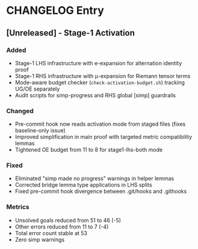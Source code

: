 # CHANGELOG Entry

## [Unreleased] - Stage-1 Activation

### Added
- Stage-1 LHS infrastructure with e-expansion for alternation identity proof
- Stage-1 RHS infrastructure with μ-expansion for Riemann tensor terms
- Mode-aware budget checker (`check-activation-budget.sh`) tracking UG/OE separately
- Audit scripts for simp-progress and RHS global [simp] guardrails

### Changed
- Pre-commit hook now reads activation mode from staged files (fixes baseline-only issue)
- Improved simplification in main proof with targeted metric compatibility lemmas
- Tightened OE budget from 11 to 8 for stage1-lhs-both mode

### Fixed
- Eliminated "simp made no progress" warnings in helper lemmas
- Corrected bridge lemma type applications in LHS splits
- Fixed pre-commit hook divergence between .git/hooks and .githooks

### Metrics
- Unsolved goals reduced from 51 to 46 (-5)
- Other errors reduced from 11 to 7 (-4)
- Total error count stable at 53
- Zero simp warnings